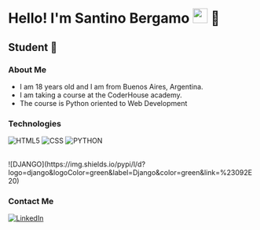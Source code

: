 <h1>Hello! I'm Santino Bergamo <img src="https://raw.githubusercontent.com/iampavangandhi/iampavangandhi/master/gifs/Hi.gif" width="30px"> 🚀</h1>
<h2>Student 🎨</h2>

### About Me
- I am 18 years old and I am from Buenos Aires, Argentina.
- I am taking a course at the CoderHouse academy.
- The course is Python oriented to Web Development

### Technologies
  ![HTML5](https://img.shields.io/badge/-HTML5-333333?style=flat&logo=HTML5)
  ![CSS](https://img.shields.io/badge/-CSS-333333?style=flat&logo=CSS3&logoColor=1572B6)
  ![PYTHON](https://img.shields.io/badge/python-3670A0?style=for-the-badge&logo=python&logoColor=ffdd54)

  <br/>
  ![DJANGO](https://img.shields.io/pypi/l/d?logo=django&logoColor=green&label=Django&color=green&link=%23092E20)

### Contact Me
<a href="https://www.linkedin.com/in/maurovera/"><img alt="LinkedIn" src="https://img.shields.io/badge/LinkedIn-Mauro%20Vera-blue?style=flat-square&logo=linkedin"></a>

